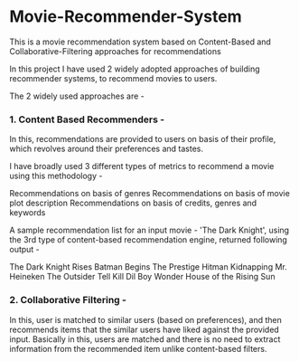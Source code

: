 # Movie-Recommender-System
This is a movie recommendation system based on Content-Based and Collaborative-Filtering approaches for recommendations

In this project I have used 2 widely adopted approaches of building recommender systems, to recommend movies to users.

The 2 widely used approaches are -

### 1. Content Based Recommenders -
In this, recommendations are provided to users on basis of their profile, which revolves around their preferences and tastes.

I have broadly used 3 different types of metrics to recommend a movie using this methodology - 

Recommendations on basis of genres
Recommendations on basis of movie plot description
Recommendations on basis of credits, genres and keywords

A sample recommendation list for an input movie - 'The Dark Knight', using the 3rd type of content-based recommendation engine, returned following output - 

The Dark Knight Rises
Batman Begins
The Prestige
Hitman
Kidnapping Mr. Heineken
The Outsider
Tell
Kill Dil
Boy Wonder
House of the Rising Sun

### 2. Collaborative Filtering -
In this, user is matched to similar users (based on preferences), and then recommends items that the similar users have liked against the provided input. Basically in this, users are matched and there is no need to extract information from the recommended item unlike content-based filters.
